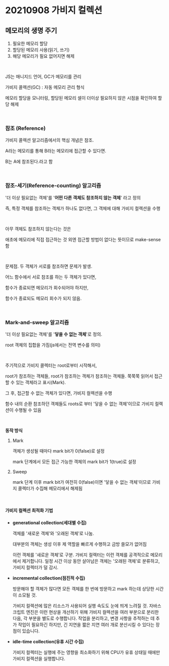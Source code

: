 # 20210908 가비지 컬렉션

## 메모리의 생명 주기

1. 필요한 메모리 할당
2. 할당된 메모리 사용(읽기, 쓰기)
3. 해당 메모리가 필요 없어지면 해제

<br>

JS는 매니지드 언어, GC가 메모리를 관리

가비지 콜렉션(GC) : 자동 메모리 관리 형식

메모리 할당을 모니터링, 할당된 메모리 셀이 더이상 필요하지 않은 시점을 확인하여 할당 해제

<br>

### 참조 (Reference)

가비지 콜렉션 알고리즘에서의 핵심 개념은 참조.

A라는 메모리를 통해 B라는 메모리에 접근할 수 있다면.

B는 A에 참조된다.라고 함

<br>

### 참조-세기(Reference-counting) 알고리즘

'더 이상 필요없는 객체'를 '**어떤 다른 객체도 참조하지 않는 객체**' 라고 정의

즉, 특정 객체를 참조하는 객체가 하나도 없다면, 그 객체에 대해 가비지 컬렉션을 수행

<br>

아무 객체도 참조하지 않는다는 것은

애초에 메모리에 직접 접근하는 것 외엔 접근할 방법이 없다는 뜻이므로 make-sense함

<br>

문제점. 두 객체가 서로를 참조하면 문제가 발생.

어느 함수에서 서로 참조를 하는 두 객체가 있다면,

함수가 종료되면 메모리가 회수되어야 하지만,

함수가 종료되도 메모리 회수가 되지 않음.

<br>

### Mark-and-sweep 알고리즘

'더 이상 필요없는 객체'를 '**닿을 수 없는 객체**'로 정의.

root 객체의 집합을 가짐(js에서는 전역 변수를 의미)

<br>

주기적으로 가비지 콜렉터는 root로부터 시작해서,

root가 참조하는 객체들, root가 참조하는 객체가 참조하는 객체들. 쭉쭉쭉 읽어서 접근할 수 있는 객체라고 표시(Mark).

그 후, 접근할 수 없는 객체가 있다면, 가비지 컬렉션을 수행

함수 내의 순환 참조하던 객체들도 roots로 부터 '닿을 수 없는 객체'이므로 가비지 컬렉션이 수행될 수 있음

<br>

**동작 방식**

1. Mark

   객체가 생성될 때마다 mark bit가 0(false)로 설정

   mark 단계에서 모든 접근 가능한 객체의 mark bit가 1(true)로 설정

2. Sweep

   mark 단계 이후 mark bit가 여전히 0(false)이면 '닿을 수 없는 객체'이므로 가비지 콜렉터가 수집해 메모리에서 해제됨

<br>

#### 가비지 컬렉션 최적화 기법

- **generational collection(세대별 수집)**

  객체를 '새로운 객체’와 '오래된 객체’로 나눔.

  대부분의 객체는 생성 이후 제 역할을 빠르게 수행하고 금방 쓸모가 없어짐

  이런 객체를 '새로운 객체’로 구분. 가비지 컬렉터는 이런 객체를 공격적으로 메모리에서 제거합니다. 일정 시간 이상 동안 살아남은 객체는 '오래된 객체’로 분류하고, 가비지 컬렉터가 덜 감시.

- **incremental collection(점진적 수집)**

  방문해야 할 객체가 많다면 모든 객체를 한 번에 방문하고 mark 하는데 상당한 시간이 소모될 것.

  가비지 컬렉션에 많은 리소스가 사용되어 실행 속도도 눈에 띄게 느려질 것. 자바스크립트 엔진은 이런 현상을 개선하기 위해 가비지 컬렉션을 여러 부분으로 분리한 다음, 각 부분을 별도로 수행합니다. 작업을 분리하고, 변경 사항을 추적하는 데 추가 작업이 필요하긴 하지만, 긴 지연을 짧은 지연 여러 개로 분산시킬 수 있다는 장점이 있습니다.

- **idle-time collection(유휴 시간 수집)**

  가비지 컬렉터는 실행에 주는 영향을 최소화하기 위해 CPU가 유휴 상태일 때에만 가비지 컬렉션을 실행합니다.
